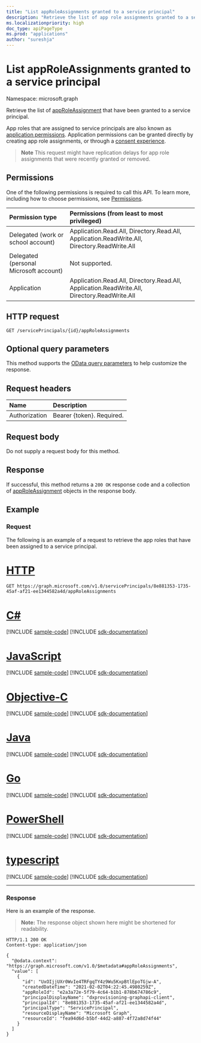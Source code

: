```yaml
---
title: "List appRoleAssignments granted to a service principal"
description: "Retrieve the list of app role assignments granted to a service principal."
ms.localizationpriority: high
doc_type: apiPageType
ms.prod: "applications"
author: "sureshja"
---
```


# List appRoleAssignments granted to a service principal

Namespace: microsoft.graph


Retrieve the list of [appRoleAssignment](../resources/approleassignment.md) that have been granted to a service principal.

App roles that are assigned to service principals are also known as [application permissions](/azure/active-directory/develop/v2-permissions-and-consent#permission-types). Application permissions can be granted directly by creating app role assignments, or through a [consent experience](/azure/active-directory/develop/application-consent-experience).

>**Note** This request might have replication delays for app role assignments that were recently granted or removed.

## Permissions

One of the following permissions is required to call this API. To learn more, including how to choose permissions, see [Permissions](/graph/permissions-reference).

|Permission type      | Permissions (from least to most privileged)              |
|:--------------------|:---------------------------------------------------------|
|Delegated (work or school account) | Application.Read.All, Directory.Read.All, Application.ReadWrite.All, Directory.ReadWrite.All  |
|Delegated (personal Microsoft account) | Not supported.    |
|Application | Application.Read.All, Directory.Read.All, Application.ReadWrite.All, Directory.ReadWrite.All |

## HTTP request

<!-- { "blockType": "ignored" } -->
```http
GET /servicePrincipals/{id}/appRoleAssignments
```

## Optional query parameters

This method supports the [OData query parameters](/graph/query-parameters) to help customize the response.

## Request headers

| Name           | Description                |
|:---------------|:---------------------------|
| Authorization  | Bearer {token}. Required.  |

## Request body

Do not supply a request body for this method.

## Response

If successful, this method returns a `200 OK` response code and a collection of [appRoleAssignment](../resources/approleassignment.md) objects in the response body.

## Example

### Request

The following is an example of a request to retrieve the app roles that have been assigned to a service principal.


# [HTTP](#tab/http)
<!-- {
  "blockType": "request",
  "name": "serviceprincipal_get_approleassignments"
}-->

```msgraph-interactive
GET https://graph.microsoft.com/v1.0/servicePrincipals/8e881353-1735-45af-af21-ee1344582a4d/appRoleAssignments
```
# [C#](#tab/csharp)
[!INCLUDE [sample-code](../includes/snippets/csharp/serviceprincipal-get-approleassignments-csharp-snippets.md)]
[!INCLUDE [sdk-documentation](../includes/snippets/snippets-sdk-documentation-link.md)]

# [JavaScript](#tab/javascript)
[!INCLUDE [sample-code](../includes/snippets/javascript/serviceprincipal-get-approleassignments-javascript-snippets.md)]
[!INCLUDE [sdk-documentation](../includes/snippets/snippets-sdk-documentation-link.md)]

# [Objective-C](#tab/objc)
[!INCLUDE [sample-code](../includes/snippets/objc/serviceprincipal-get-approleassignments-objc-snippets.md)]
[!INCLUDE [sdk-documentation](../includes/snippets/snippets-sdk-documentation-link.md)]

# [Java](#tab/java)
[!INCLUDE [sample-code](../includes/snippets/java/serviceprincipal-get-approleassignments-java-snippets.md)]
[!INCLUDE [sdk-documentation](../includes/snippets/snippets-sdk-documentation-link.md)]

# [Go](#tab/go)
[!INCLUDE [sample-code](../includes/snippets/go/serviceprincipal-get-approleassignments-go-snippets.md)]
[!INCLUDE [sdk-documentation](../includes/snippets/snippets-sdk-documentation-link.md)]

# [PowerShell](#tab/powershell)
[!INCLUDE [sample-code](../includes/snippets/powershell/serviceprincipal-get-approleassignments-powershell-snippets.md)]
[!INCLUDE [sdk-documentation](../includes/snippets/snippets-sdk-documentation-link.md)]

# [typescript](#tab/typescript)
[!INCLUDE [sample-code](../includes/snippets/typescript/serviceprincipal-get-approleassignments-typescript-snippets.md)]
[!INCLUDE [sdk-documentation](../includes/snippets/snippets-sdk-documentation-link.md)]

---


### Response

Here is an example of the response. 

> **Note:** The response object shown here might be shortened for readability.

<!-- {
  "blockType": "response",
  "truncated": true,
  "@odata.type": "microsoft.graph.appRoleAssignment",
  "isCollection": true
} -->

```http
HTTP/1.1 200 OK
Content-type: application/json

{
  "@odata.context": "https://graph.microsoft.com/v1.0/$metadata#appRoleAssignments",
  "value": [
    {
      "id": "UxOIjjUXr0WvIe4TRFgqTY4z9Wu5KxpBtlEpoTGjw-A",
      "createdDateTime": "2021-02-02T04:22:45.4980259Z",
      "appRoleId": "e2a3a72e-5f79-4c64-b1b1-878b674786c9",
      "principalDisplayName": "dxprovisioning-graphapi-client",
      "principalId": "8e881353-1735-45af-af21-ee1344582a4d",
      "principalType": "ServicePrincipal",
      "resourceDisplayName": "Microsoft Graph",
      "resourceId": "fea94d6d-b5bf-44d2-a887-4f72a8d74f44"
    }
  ]
}
```

<!-- uuid: 8fcb5dbc-d5aa-4681-8e31-b001d5168d79
2015-10-25 14:57:30 UTC -->
<!--
{
  "type": "#page.annotation",
  "description": "List appRoleAssignments",
  "keywords": "",
  "section": "documentation",
  "tocPath": "",
  "suppressions": [
  ]
}
-->
